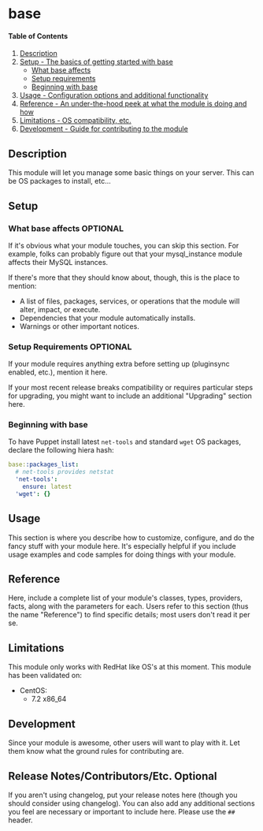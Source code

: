 # base

#### Table of Contents

1. [Description](#description)
1. [Setup - The basics of getting started with base](#setup)
    * [What base affects](#what-base-affects)
    * [Setup requirements](#setup-requirements)
    * [Beginning with base](#beginning-with-base)
1. [Usage - Configuration options and additional functionality](#usage)
1. [Reference - An under-the-hood peek at what the module is doing and how](#reference)
1. [Limitations - OS compatibility, etc.](#limitations)
1. [Development - Guide for contributing to the module](#development)

## Description

This module will let you manage some basic things on your server.
This can be OS packages to install, etc...

## Setup

### What base affects **OPTIONAL**

If it's obvious what your module touches, you can skip this section. For
example, folks can probably figure out that your mysql_instance module affects
their MySQL instances.

If there's more that they should know about, though, this is the place to mention:

* A list of files, packages, services, or operations that the module will alter,
  impact, or execute.
* Dependencies that your module automatically installs.
* Warnings or other important notices.

### Setup Requirements **OPTIONAL**

If your module requires anything extra before setting up (pluginsync enabled,
etc.), mention it here.

If your most recent release breaks compatibility or requires particular steps
for upgrading, you might want to include an additional "Upgrading" section
here.

### Beginning with base

To have Puppet install latest `net-tools` and standard `wget` OS packages, declare the following hiera hash:

``` yaml
base::packages_list:
  # net-tools provides netstat
  'net-tools':
    ensure: latest
  'wget': {}
```

## Usage

This section is where you describe how to customize, configure, and do the
fancy stuff with your module here. It's especially helpful if you include usage
examples and code samples for doing things with your module.

## Reference

Here, include a complete list of your module's classes, types, providers,
facts, along with the parameters for each. Users refer to this section (thus
the name "Reference") to find specific details; most users don't read it per
se.

## Limitations

This module only works with RedHat like OS's at this moment.
This module has been validated on:

* CentOS: 
    * 7.2 x86_64

## Development

Since your module is awesome, other users will want to play with it. Let them
know what the ground rules for contributing are.

## Release Notes/Contributors/Etc. **Optional**

If you aren't using changelog, put your release notes here (though you should
consider using changelog). You can also add any additional sections you feel
are necessary or important to include here. Please use the `## ` header.

